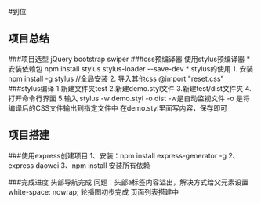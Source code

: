 #到位

 ## 项目总结

   ###项目选型
        jQuery
        bootstrap
        swiper
   ###css预编译器
    使用stylus预编译器
      * 安装依赖包
         npm install stylus stylus-loader --save-dev
      * stylus的使用
       	 1. 安装 npm  install -g stylus   //全局安装
       	 2. 导入其他css    @import "reset.css"
   ###stylus编译
      1.新建文件夹test
      2.新建demo.styl文件
      3.新建test/dist文件夹
      4.打开命令行界面
      5.输入 stylus -w demo.styl -o dist
       	-w是自动监视文件 -o 是将编译后的CSS文件输出到指定文件中
       	在demo.styl里面写内容，保存即可


 ## 项目搭建
   ###使用express创建项目
       1、安装：npm install express-generator -g
       2、express daowei
       3、npm install    安装所有依赖

   ###完成进度
       头部导航完成
       问题：头部a标签内容溢出，解决方式给父元素设置white-space: nowrap;
       轮播图初步完成
       页面列表搭建中

